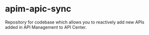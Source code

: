 # apim-apic-sync
Repository for codebase which allows you to reactively add new APIs added in API Management to API Center.
